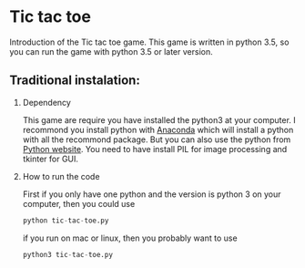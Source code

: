# Tic tac toe

Introduction of the Tic tac toe game. This game is written in python 3.5, so you can run the game with python 3.5 or later version.

## Traditional instalation:
1. Dependency

    This game are require you have installed the python3 at your computer. I recommond you install python with [Anaconda](https://www.anaconda.com/download) which will install a python with all the recommond package. But you can also use the python from [Python website](https://www.python.org). You need to have install PIL for image processing and tkinter for GUI.


2.  How to run the code

    First if you only have one python and the version is python 3 on your computer, then you could use 
    ```Python
    python tic-tac-toe.py
    ```
    if you run on mac or linux, then you probably want to use 
    ```Python
    python3 tic-tac-toe.py
    ```





    
